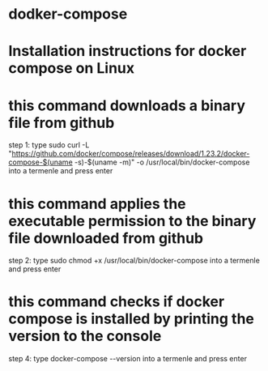 # dodker-compose
# Installation instructions for docker compose on Linux

# this command downloads a binary file from github
step 1: type sudo curl -L "https://github.com/docker/compose/releases/download/1.23.2/docker-compose-$(uname -s)-$(uname -m)" -o /usr/local/bin/docker-compose into a termenle and press enter

# this command applies the executable permission to the binary file downloaded from github 
step 2: type sudo chmod +x /usr/local/bin/docker-compose into a termenle and press enter

# this command checks if docker compose is installed by printing the version to the console
step 4: type docker-compose --version into a termenle and press enter
